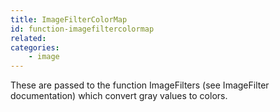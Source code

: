 ```yaml
---
title: ImageFilterColorMap
id: function-imagefiltercolormap
related:
categories:
    - image
---
```


These are passed to the function ImageFilters (see ImageFilter documentation) which convert gray values to colors.